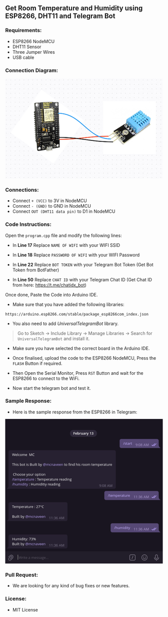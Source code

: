## Get Room Temperature and Humidity using ESP8266, DHT11 and Telegram Bot

### Requirements:
- ESP8266 NodeMCU
- DHT11 Sensor
- Three Jumper Wires
- USB cable

### Connection Diagram:
![Diagram](./images/diagram.png)

### Connections:
- Connect `+ (VCC)` to 3V in NodeMCU
- Connect `- (GND)` to GND in NodeMCU
- Connect `OUT (DHT11 data pin)` to D1 in NodeMCU

### Code Instructions:

Open the `program.cpp` file and modify the following lines:

- In **Line 17** Replace `NAME OF WIFI` with your WIFI SSID

- In **Line 18** Replace `PASSWORD OF WIFI` with your WIFI Password

- In **Line 22** Replace `BOT TOKEN` with your Telegram Bot Token (Get Bot Token from BotFather)

- In **Line 50** Replace `CHAT ID` with your Telegram Chat ID (Get Chat ID from here: https://t.me/chatidx_bot)

Once done, Paste the Code into Arduino IDE.

- Make sure that you have added the following libraries:

```
https://arduino.esp8266.com/stable/package_esp8266com_index.json
```

- You also need to add _UniversalTelegramBot_ library.
> Go to Sketch -> Include Library -> Manage Libraries -> Search for `UniversalTelegramBot` and install it.

- Make sure you have selected the correct board in the Arduino IDE.

- Once finalised, upload the code to the ESP8266 NodeMCU, Press the `FLASH` Button if required.

- Then Open the Serial Monitor, Press `RST` Button and wait for the ESP8266 to connect to the WiFi.

- Now start the telegram bot and test it.

### Sample Response:

- Here is the sample response from the ESP8266 in Telegram:

![Sample Response](./images/response.png)

### Pull Request:
- We are looking for any kind of bug fixes or new features.

### License:
- MIT License